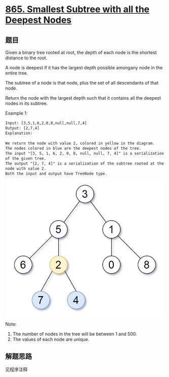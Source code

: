 # [865. Smallest Subtree with all the Deepest Nodes](https://leetcode.com/problems/smallest-subtree-with-all-the-deepest-nodes/)

## 题目

Given a binary tree rooted at root, the depth of each node is the shortest distance to the root.

A node is deepest if it has the largest depth possible amongany node in the entire tree.

The subtree of a node is that node, plus the set of all descendants of that node.

Return the node with the largest depth such that it contains all the deepest nodes in its subtree.

Example 1:

```text
Input: [3,5,1,6,2,0,8,null,null,7,4]
Output: [2,7,4]
Explanation:

We return the node with value 2, colored in yellow in the diagram.
The nodes colored in blue are the deepest nodes of the tree.
The input "[3, 5, 1, 6, 2, 0, 8, null, null, 7, 4]" is a serialization of the given tree.
The output "[2, 7, 4]" is a serialization of the subtree rooted at the node with value 2.
Both the input and output have TreeNode type.
```

![pic](pic.png)

Note:

1. The number of nodes in the tree will be between 1 and 500.
1. The values of each node are unique.

## 解题思路

见程序注释
